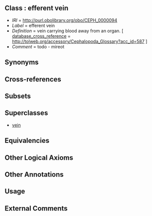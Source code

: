 
## Class : efferent vein

 * *IRI* = http://purl.obolibrary.org/obo/CEPH_0000094
 * *Label* = efferent vein
 * *Definition* = vein carrying blood away from an organ. [ [database_cross_reference](../../ef/oboInOwl#hasDbXref.md) = http://tolweb.org/accessory/Cephalopoda_Glossary?acc_id=587 ]
 * *Comment* = todo - mireot

## Synonyms


## Cross-references


## Subsets


## Superclasses

 * [vein](../../UBERON/38/UBERON_0001638.md)

## Equivalencies


## Other Logical Axioms


## Other Annotations


## Usage


## External Comments

